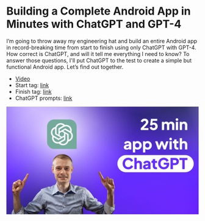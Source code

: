 # Building a Complete Android App in Minutes with ChatGPT and GPT-4

I’m going to throw away my engineering hat and build an entire Android app in record-breaking time from start to finish using only ChatGPT with GPT-4. How correct is ChatGPT, and will it tell me everything I need to know?  To answer those questions, I'll put ChatGPT to the test to create a simple but functional Android app. Let’s find out together.

- [Video](https://youtu.be/Ccbx765Gt1U)
- Start tag: [link](releases/tag/start)
- Finish tag: [link](releases/tag/finish)
- ChatGPT prompts: [link](https://tldr.st/Y)

![YouTube Video Thumbnail](.docs/Thumbnail.jpg)
